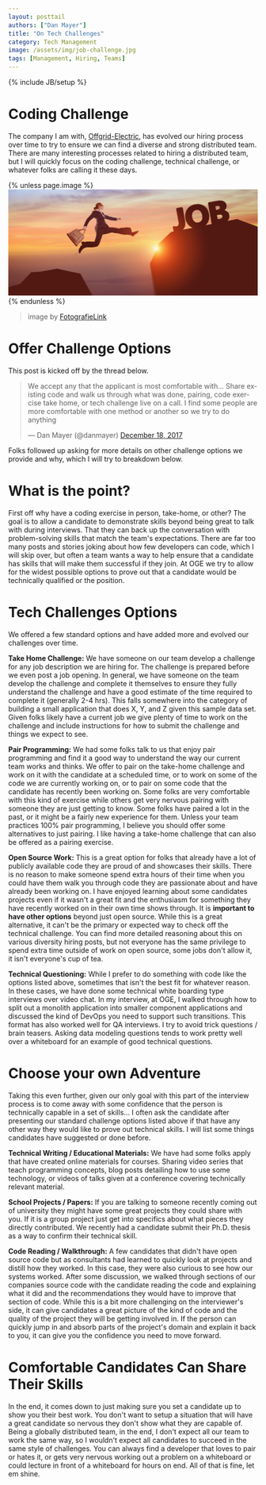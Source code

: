 ```yaml
---
layout: posttail
authors: ["Dan Mayer"]
title: "On Tech Challenges"
category: Tech Management
image: /assets/img/job-challenge.jpg
tags: [Management, Hiring, Teams]
---
```

{% include JB/setup %}

# Coding Challenge

The company I am with, [Offgrid-Electric](http://tech.offgrid-electric.com), has evolved our hiring process over time to try to ensure we can find a diverse and strong distributed team. There are many <!--more--> interesting processes related to hiring a distributed team, but I will quickly focus on the coding challenge, technical challenge, or whatever folks are calling it these days.

{% unless page.image %}
![Job Challenge](/assets/img/job-challenge.jpg)
{% endunless %}
> image by [FotografieLink](https://pixabay.com/en/to-reach-looking-career-job-sun-2697951/)

# Offer Challenge Options

This post is kicked off by the thread below.

<blockquote class="twitter-tweet" data-lang="en"><p lang="en" dir="ltr">We accept any that the applicant is most comfortable with... Share existing code and walk us through what was done, pairing, code exercise take home, or tech challenge live on a call. I find some people are more comfortable with one method or another so we try to do anything</p>&mdash; Dan Mayer (@danmayer) <a href="https://twitter.com/danmayer/status/942582518196424705?ref_src=twsrc%5Etfw">December 18, 2017</a></blockquote>
<script async src="https://platform.twitter.com/widgets.js" charset="utf-8"></script>

Folks followed up asking for more details on other challenge options we provide and why, which I will try to breakdown below.

# What is the point?

First off why have a coding exercise in person, take-home, or other? The goal is to allow a candidate to demonstrate skills beyond being great to talk with during interviews. That they can back up the conversation with problem-solving skills that match the team's expectations. There are far too many posts and stories joking about how few developers can code, which I will skip over, but often a team wants a way to help ensure that a candidate has skills that will make them successful if they join. At OGE we try to allow for the widest possible options to prove out that a candidate would be technically qualified or the position.

# Tech Challenges Options

We offered a few standard options and have added more and evolved our challenges over time.

__Take Home Challenge:__ We have someone on our team develop a challenge for any job description we are hiring for. The challenge is prepared before we even post a job opening. In general, we have someone on the team develop the challenge and complete it themselves to ensure they fully understand the challenge and have a good estimate of the time required to complete it (generally 2-4 hrs). This falls somewhere into the category of building a small application that does X, Y, and Z given this sample data set. Given folks likely have a current job we give plenty of time to work on the challenge and include instructions for how to submit the challenge and things we expect to see.

__Pair Programming:__ We had some folks talk to us that enjoy pair programming and find it a good way to understand the way our current team works and thinks. We offer to pair on the take-home challenge and work on it with the candidate at a scheduled time, or to work on some of the code we are currently working on, or to pair on some code that the candidate has recently been working on. Some folks are very comfortable with this kind of exercise while others get very nervous pairing with someone they are just getting to know. Some folks have paired a lot in the past, or it might be a fairly new experience for them. Unless your team practices 100% pair programming, I believe you should offer some alternatives to just pairing. I like having a take-home challenge that can also be offered as a pairing exercise.

__Open Source Work:__ This is a great option for folks that already have a lot of publicly available code they are proud of and showcases their skills. There is no reason to make someone spend extra hours of their time when you could have them walk you through code they are passionate about and have already been working on. I have enjoyed learning about some candidates projects even if it wasn't a great fit and the enthusiasm for something they have recently worked on in their own time shows through. It is __important to have other options__ beyond just open source. While this is a great alternative, it can't be the primary or expected way to check off the technical challenge. You can find more detailed reasoning about this on various diversity hiring posts, but not everyone has the same privilege to spend extra time outside of work on open source, some jobs don't allow it, it isn't everyone's cup of tea.

__Technical Questioning:__ While I prefer to do something with code like the options listed above, sometimes that isn't the best fit for whatever reason. In these cases, we have done some technical white boarding type interviews over video chat. In my interview, at OGE, I walked through how to split out a monolith application into smaller component applications and discussed the kind of DevOps you need to support such transitions. This format has also worked well for QA interviews. I try to avoid trick questions / brain teasers. Asking data modeling questions tends to work pretty well over a whiteboard for an example of good technical questions.

# Choose your own Adventure

Taking this even further, given our only goal with this part of the interview process is to come away with some confidence that the person is technically capable in a set of skills... I often ask the candidate after presenting our standard challenge options listed above if that have any other way they would like to prove out technical skills. I will list some things candidates have suggested or done before.

__Technical Writing / Educational Materials:__ We have had some folks apply that have created online materials for courses. Sharing video series that teach programming concepts, blog posts detailing how to use some technology, or videos of talks given at a conference covering technically relevant material. 

__School Projects / Papers:__ If you are talking to someone recently coming out of university they might have some great projects they could share with you. If it is a group project just get into specifics about what pieces they directly contributed. We recently had a candidate submit their Ph.D. thesis as a way to confirm their technical skill.

__Code Reading / Walkthrough:__ A few candidates that didn't have open source code but as consultants had learned to quickly look at projects and distill how they worked. In this case, they were also curious to see how our systems worked. After some discussion, we walked through sections of our companies source code with the candidate reading the code and explaining what it did and the recommendations they would have to improve that section of code. While this is a bit more challenging on the interviewer's side, it can give candidates a great picture of the kind of code and the quality of the project they will be getting involved in. If the person can quickly jump in and absorb parts of the project's domain and explain it back to you, it can give you the confidence you need to move forward.

# Comfortable Candidates Can Share Their Skills

In the end, it comes down to just making sure you set a candidate up to show you their best work. You don't want to setup a situation that will have a great candidate so nervous they don't show what they are capable of. Being a globally distributed team, in the end, I don't expect all our team to work the same way, so I wouldn't expect all candidates to succeed in the same style of challenges. You can always find a developer that loves to pair or hates it, or gets very nervous working out a problem on a whiteboard or could lecture in front of a whiteboard for hours on end. All of that is fine, let em shine. 




